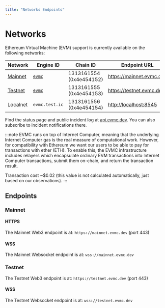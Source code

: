 ```yaml
---
title: "Networks Endpoints"
---
```


# Networks

Ethereum Virtual Machine (EVM) support is currently available on the
following networks:

<div class="networks-table"></div>

| Network             | Engine ID                  | Chain ID                | Endpoint URL                 |
|---------------------|----------------------------|-------------------------|------------------------------|
| [Mainnet](#mainnet) | [`evmc`][aurora@Mainnet] | 1313161554 (0x4e454152) | <https://mainnet.evmc.dev> |
| [Testnet](#testnet) | [`evmc`][aurora@Testnet] | 1313161555 (0x4e454153) | <https://testnet.evmc.dev> |
| Localnet            | `evmc.test.ic`         | 1313161556 (0x4e454154) | <http://localhost:8545>      |

Find the status page and public incident log at
[api.evmc.dev](https://api.evmc.dev).
You can also subscribe to incident notifications there.

:::note
EVMC runs on top of Internet Computer, meaning that the underlying Internet Computer gas is the real measure of
computational work. However, for compatibility with Ethereum we want our users to be able to pay for
transactions with ether (ETH). To enable this, the EVMC infrastructure includes relayers which
encapsulate ordinary EVM transactions into Internet Computer transactions, submit them on-chain, and return the
transaction result.

Transaction cost ~$0.02 (this value is not calculated automatically, just based on our
observations).
:::

## Endpoints

### Mainnet

#### HTTPS

The Mainnet Web3 endpoint is at: `https://mainnet.evmc.dev` (port 443)

#### WSS

The Mainnet Websocket endpoint is at: `wss://mainnet.evmc.dev`

### Testnet

The Testnet Web3 endpoint is at: `https://testnet.evmc.dev` (port 443)

#### WSS

The Testnet Websocket endpoint is at: `wss://testnet.evmc.dev`

[aurora@Mainnet]: https://explorer.near.org/accounts/aurora

[aurora@Testnet]: https://explorer.testnet.near.org/accounts/aurora
